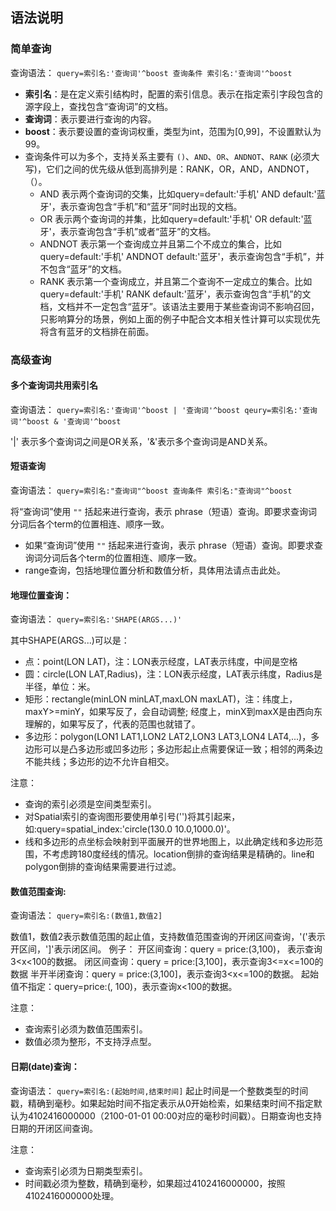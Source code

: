## 语法说明
### 简单查询
查询语法：
`query=索引名:'查询词'^boost 查询条件 索引名:'查询词'^boost`  

- **索引名**：是在定义索引结构时，配置的索引信息。表示在指定索引字段包含的源字段上，查找包含“查询词”的文档。
- **查询词**：表示要进行查询的内容。
- **boost**：表示要设置的查询词权重，类型为int，范围为[0,99]，不设置默认为99。
- 查询条件可以为多个，支持关系主要有 `()`、`AND`、`OR`、`ANDNOT`、`RANK` (必须大写)，它们之间的优先级从低到高排列是：RANK，OR，AND，ANDNOT，（）。
   - AND  表示两个查询词的交集，比如query=default:'手机' AND default:'蓝牙'，表示查询包含“手机”和“蓝牙”同时出现的文档。
   - OR  表示两个查询词的并集，比如query=default:'手机' OR default:'蓝牙'，表示查询包含“手机”或者“蓝牙”的文档。
   - ANDNOT  表示第一个查询成立并且第二个不成立的集合，比如query=default:'手机' ANDNOT default:'蓝牙'，表示查询包含“手机”，并不包含“蓝牙”的文档。
   - RANK  表示第一个查询成立，并且第二个查询不一定成立的集合。比如query=default:'手机' RANK default:'蓝牙'，表示查询包含“手机”的文档，文档并不一定包含“蓝牙”。该语法主要用于某些查询词不影响召回，只影响算分的场景，例如上面的例子中配合文本相关性计算可以实现优先将含有蓝牙的文档排在前面。
### 高级查询
#### 多个查询词共用索引名
查询语法：
`query=索引名:'查询词'^boost | '查询词'^boost
qeury=索引名:'查询词'^boost & '查询词'^boost`

 '|' 表示多个查询词之间是OR关系，'&'表示多个查询词是AND关系。

#### 短语查询
查询语法：
`query=索引名:"查询词"^boost 查询条件 索引名:"查询词"^boost`  

将“查询词”使用 `""` 括起来进行查询，表示 phrase（短语）查询。即要求查询词分词后各个term的位置相连、顺序一致。

- 如果“查询词”使用 `""` 括起来进行查询，表示 phrase（短语）查询。即要求查询词分词后各个term的位置相连、顺序一致。
- range查询，包括地理位置分析和数值分析，具体用法请点击此处。

#### 地理位置查询：
查询语法：
`query=索引名:'SHAPE(ARGS...)'`  

其中SHAPE(ARGS...)可以是：

- 点：point(LON LAT)，注：LON表示经度，LAT表示纬度，中间是空格
- 圆：circle(LON LAT,Radius)，注：LON表示经度，LAT表示纬度，Radius是半径，单位：米。
- 矩形：rectangle(minLON minLAT,maxLON maxLAT)，注：纬度上，maxY>=minY，如果写反了，会自动调整;  经度上，minX到maxX是由西向东理解的，如果写反了，代表的范围也就错了。
- 多边形：polygon(LON1 LAT1,LON2 LAT2,LON3 LAT3,LON4 LAT4,...)，多边形可以是凸多边形或凹多边形；多边形起止点需要保证一致；相邻的两条边不能共线；多边形的边不允许自相交。

注意：

- 查询的索引必须是空间类型索引。
- 对Spatial索引的查询图形要使用单引号('')将其引起来，如:query=spatial_index:'circle(130.0 10.0,1000.0)'。
- 线和多边形的点坐标会映射到平面展开的世界地图上，以此确定线和多边形范围，不考虑跨180度经线的情况。location倒排的查询结果是精确的。line和polygon倒排的查询结果需要进行过滤。

#### 数值范围查询:
查询语法：
`query=索引名:(数值1,数值2]`

数值1，数值2表示数值范围的起止值，支持数值范围查询的开闭区间查询，'('表示开区间，']'表示闭区间。
例子：
开区间查询：query = price:(3,100)， 表示查询3<x<100的数据。
闭区间查询：query = price:[3,100]，表示查询3<=x<=100的数据
半开半闭查询：query = price:(3,100]，表示查询3<x<=100的数据。
起始值不指定：query=price:(, 100)，表示查询x<100的数据。

注意：

- 查询索引必须为数值范围索引。
- 数值必须为整形，不支持浮点型。

#### 日期(date)查询：
查询语法：
`query=索引名:(起始时间,结束时间]`
起止时间是一个整数类型的时间戳，精确到毫秒。如果起始时间不指定表示从0开始检索，如果结束时间不指定默认为4102416000000（2100-01-01 00:00对应的毫秒时间戳）。日期查询也支持日期的开闭区间查询。


注意：

- 查询索引必须为日期类型索引。
- 时间戳必须为整数，精确到毫秒，如果超过4102416000000，按照4102416000000处理。

